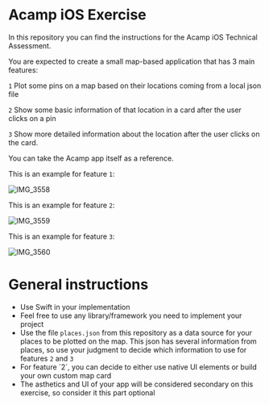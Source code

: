 # Acamp iOS Exercise

In this repository you can find the instructions for the Acamp iOS Technical Assessment. 


You are expected to create a small map-based application that has 3 main features:


`1` Plot some pins on a map based on their locations coming from a local json file

`2` Show some basic information of that location in a card after the user clicks on a pin

`3` Show more detailed information about the location after the user clicks on the card.


You can take the Acamp app itself as a reference.


This is an example for feature `1`:

![IMG_3558](https://user-images.githubusercontent.com/5455594/196179087-be79d79b-95ee-4c7e-bf8a-93213c56d0f7.jpg)

This is an example for feature `2`:

![IMG_3559](https://user-images.githubusercontent.com/5455594/196179105-78f3ec9f-af06-434d-9603-487e9210f038.jpg)

This is an example for feature `3`:

![IMG_3560](https://user-images.githubusercontent.com/5455594/196179122-de26ee5a-3762-4480-ae8f-eb9caf38c790.jpg)


# General instructions
- Use Swift in your implementation
- Feel free to use any library/framework you need to implement your project
- Use the file `places.json` from this repository as a data source for your places to be plotted on the map. This json has several information from places, so use your judgment to decide which information to use for features `2` and `3`
- For feature ´2´, you can decide to either use native UI elements or build your own custom map card
- The asthetics and UI of your app will be considered secondary on this exercise, so consider it this part optional

